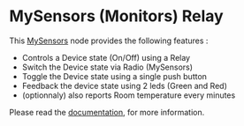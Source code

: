 # MySensors (Monitors) Relay

This [MySensors](https://www.mysensors.org/)  node provides the following features :

- Controls a Device state (On/Off) using a Relay
- Switch the Device state via Radio (MySensors)
- Toggle the Device state using a single push button
- Feedback the device state using 2 leds (Green and Red)
- (optionnaly) also reports Room temperature every minutes

Please read the [documentation](description.md), for more information.
